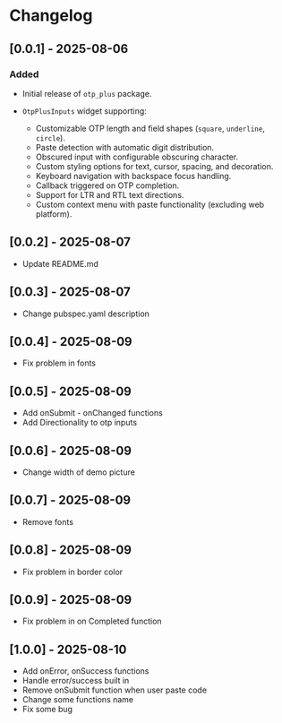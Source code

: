 # Changelog

## \[0.0.1] - 2025-08-06

### Added

* Initial release of `otp_plus` package.
* `OtpPlusInputs` widget supporting:

    * Customizable OTP length and field shapes (`square`, `underline`, `circle`).
    * Paste detection with automatic digit distribution.
    * Obscured input with configurable obscuring character.
    * Custom styling options for text, cursor, spacing, and decoration.
    * Keyboard navigation with backspace focus handling.
    * Callback triggered on OTP completion.
    * Support for LTR and RTL text directions.
    * Custom context menu with paste functionality (excluding web platform).

## \[0.0.2] - 2025-08-07
* Update README.md

## \[0.0.3] - 2025-08-07
* Change pubspec.yaml description

## \[0.0.4] - 2025-08-09
* Fix problem in fonts

## \[0.0.5] - 2025-08-09
* Add onSubmit - onChanged functions
* Add Directionality to otp inputs

## \[0.0.6] - 2025-08-09
* Change width of demo picture

## \[0.0.7] - 2025-08-09
* Remove fonts

## \[0.0.8] - 2025-08-09
* Fix problem in border color

## \[0.0.9] - 2025-08-09
* Fix problem in on Completed function

## \[1.0.0] - 2025-08-10
* Add onError, onSuccess functions
* Handle error/success built in
* Remove onSubmit function when user paste code
* Change some functions name
* Fix some bug